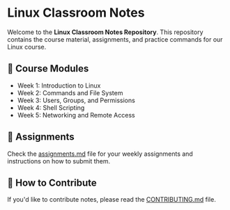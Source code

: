 # Linux Classroom Notes

Welcome to the **Linux Classroom Notes Repository**. This repository contains the course material, assignments, and practice commands for our Linux course. 

## 📘 Course Modules
- Week 1: Introduction to Linux
- Week 2: Commands and File System
- Week 3: Users, Groups, and Permissions
- Week 4: Shell Scripting
- Week 5: Networking and Remote Access

## 📝 Assignments
Check the [assignments.md](assignments.md) file for your weekly assignments and instructions on how to submit them.

## 🚀 How to Contribute
If you'd like to contribute notes, please read the [CONTRIBUTING.md](CONTRIBUTING.md) file.
